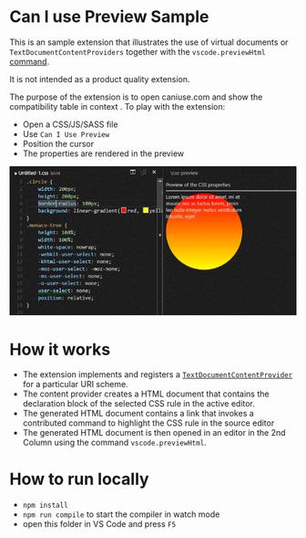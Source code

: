 # Can I use Preview Sample
This is an sample extension that illustrates the use of virtual documents or `TextDocumentContentProviders` together with the `vscode.previewHtml`
[command](https://code.visualstudio.com/docs/extensionAPI/vscode-api-commands#_commands).

It is not intended as a product quality extension.

The purpose of the extension is to open caniuse.com and show the compatibility table in context . To play with the extension:
- Open a CSS/JS/SASS file
- Use `Can I Use Preview`
- Position the cursor
- The properties are rendered in the preview

![Navigation](images/preview.gif)

# How it works

- The extension implements and registers a [`TextDocumentContentProvider`](http://code.visualstudio.com/docs/extensionAPI/vscode-api#TextDocumentContentProvider) for a particular URI scheme.
- The content provider creates a HTML document that contains the declaration block of the selected CSS rule in the active editor.
- The generated HTML document contains a link that invokes a contributed command to highlight the CSS rule in the source editor
- The generated HTML document is then opened in an editor in the 2nd Column using the command `vscode.previewHtml`.

# How to run locally

* `npm install`
* `npm run compile` to start the compiler in watch mode
* open this folder in VS Code and press `F5`
